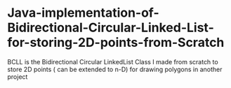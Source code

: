# Java-implementation-of-Bidirectional-Circular-Linked-List-for-storing-2D-points-from-Scratch
BCLL is the Bidirectional Circular LinkedList Class I made from scratch to store  2D points ( can be extended to n-D) for drawing polygons in another project 
